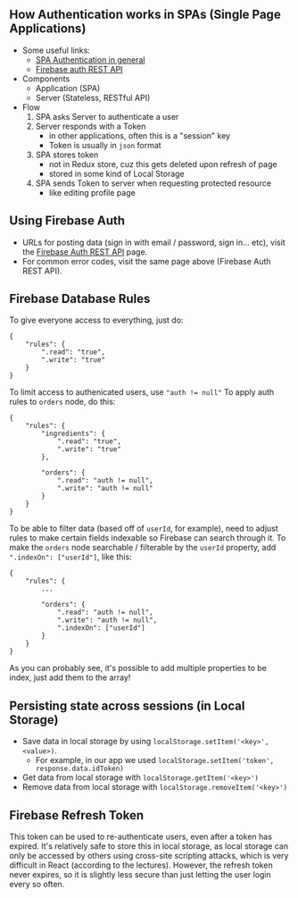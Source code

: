 ## How Authentication works in SPAs (Single Page Applications)
- Some useful links:
    - [SPA Authentication in general](https://stormpath.com/blog/token-auth-spa)
    - [Firebase auth REST API](https://firebase.google.com/docs/reference/rest/auth/)
- Components
    - Application (SPA)
    - Server (Stateless, RESTful API)
- Flow
    1. SPA asks Server to authenticate a user
    2. Server responds with a Token
        - in other applications, often this is a "session" key
        - Token is usually in `json` format
    3. SPA stores token
        - not in Redux store, cuz this gets deleted upon refresh of page
        - stored in some kind of Local Storage
    4. SPA sends Token to server when requesting protected resource
        - like editing profile page

## Using Firebase Auth
- URLs for posting data (sign in with email / password, sign in... etc), visit the [Firebase Auth REST API](https://firebase.google.com/docs/reference/rest/auth/#section-sign-in-email-password) page.
- For common error codes, visit the same page above (Firebase Auth REST API).

## Firebase Database Rules
To give everyone access to everything, just do:
```
{
    "rules": {
        ".read": "true",
        ".write": "true"
    }
}
```
To limit access to authenicated users, use `"auth != null"`
To apply auth rules to `orders` node, do this:
```
{
    "rules": {
        "ingredients": {
            ".read": "true",
            ".write": "true"
        },
        
        "orders": {
            ".read": "auth != null",
            ".write": "auth != null"
        }
    }
}
```
To be able to filter data (based off of `userId`, for example), need to adjust rules to make certain fields indexable so Firebase can search through it. To make the `orders` node searchable / filterable by the `userId` property, add `".indexOn": ["userId"]`, like this:
```
{
    "rules": {
        ...
        
        "orders": {
            ".read": "auth != null",
            ".write": "auth != null",
            ".indexOn": ["userId"]
        }
    }
}
```
As you can probably see, it's possible to add multiple properties to be index, just add them to the array!

## Persisting state across sessions (in Local Storage)
- Save data in local storage by using `localStorage.setItem('<key>', <value>)`.
    - For example, in our app we used `localStorage.setItem('token', response.data.idToken)`
- Get data from local storage with `localStorage.getItem('<key>')`
- Remove data from local storage with `localStorage.removeItem('<key>')`

## Firebase Refresh Token
This token can be used to re-authenticate users, even after a token has expired. It's relatively safe to store this in local storage, as local storage can only be accessed by others using cross-site scripting attacks, which is very difficult in React (according to the lectures). However, the refresh token never expires, so it is slightly less secure than just letting the user login every so often.
